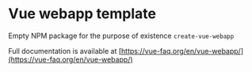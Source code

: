 # Vue webapp template

<!-- For npmjs.org -->
Empty NPM package for the purpose of existence `create-vue-webapp`

Full documentation is available at [https://vue-faq.org/en/vue-webapp/](https://vue-faq.org/en/vue-webapp/)
